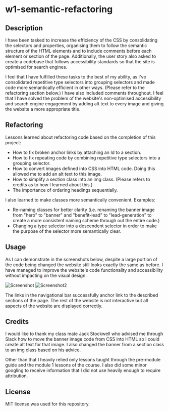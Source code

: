 # w1-semantic-refactoring

## Description

I have been tasked to increase the efficiency of the CSS by consolidating the selectors and properties, organising them to follow the semantic structure of the HTML elements and to include comments before each element or section of the page. Additionally, the user story also asked to create a codebase that follows accessibility standards so that the site is optimised for search engines. 

I feel that I have fulfilled these tasks to the best of my ability, as I've consolidated repetitive type selectors into grouping selectors and made code more semantically efficient in other ways. (Please refer to the refactoring section below.) I have also included comments throughout.
I feel that I have solved the problem of the website's non-optimised accessibility and search engine engagement by adding alt text to every image and giving the website a more appropriate title.

## Refactoring
Lessons learned about refactoring code based on the completion of this project:
- How to fix broken anchor links by attaching an Id to a section. 
- How to fix repeating code by combining repetitive type selectors into a grouping selector.
- How to convert images defined into CSS into HTML code. Doing this allowed me to add an alt text to this image.
- How to simplify a section class into an img class. (Please refers to credits as to how I learned about this.)
- The importance of ordering headings sequentially. 

I also learned to make classes more semantically convenient. Examples:
- Re-naming classes for better clarity (i.e. renaming the banner image from "hero" to "banner" and "benefit-lead" to "lead-generation" to create a more consistent naming scheme through out the entire code.)
- Changing a type selector into a descendent selector in order to make the purpose of the selector more semantically clear.

## Usage

As I can demonstrate in the screenshots below, despite a large portion of the code being changed the website still looks exactly the same as before. I have managed to improve the website's code functionality and accessibility without impacting on the visual design. 

![Screenshot](https://user-images.githubusercontent.com/126515415/229325816-11add1e0-bce8-43d2-8ca8-fcb6582cd37d.png)
![Screenshot2](https://user-images.githubusercontent.com/126515415/229325825-50578477-656b-453b-8a11-370192e2dda0.png)

The links in the navigational bar successfully anchor link to the described sections of the page. 
The rest of the website is not interactive but all aspects of the website are displayed correctly. 

## Credits

I would like to thank my class mate Jack Stockwell who advised me through Slack how to move the banner image code from CSS into HTML so I could create alt text for that image. I also changed the banner from a section class to an img class based on his advice.

Other than that I heavily relied only lessons taught through the pre-module guide and the module 1 lessons of the course. I also did some minor googling to receive information that I did not use heavily enough to require attribution. 

## License

MIT license was used for this repository. 
